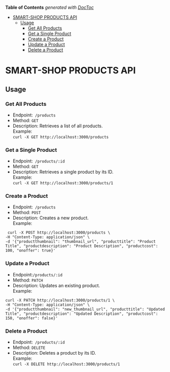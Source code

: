 <!-- START doctoc generated TOC please keep comment here to allow auto update -->
<!-- DON'T EDIT THIS SECTION, INSTEAD RE-RUN doctoc TO UPDATE -->
**Table of Contents**  *generated with [DocToc](https://github.com/thlorenz/doctoc)*

- [SMART-SHOP PRODUCTS API](#smart-shop-products-api)
  - [Usage](#usage)
    - [Get All Products](#get-all-products)
    - [Get a Single Product](#get-a-single-product)
    - [Create a Product](#create-a-product)
    - [Update a Product](#update-a-product)
    - [Delete a Product](#delete-a-product)

<!-- END doctoc generated TOC please keep comment here to allow auto update -->

# SMART-SHOP PRODUCTS API
## Usage
### Get All Products  
* Endpoint:``` /products```  
* Method: ```GET```  
* Description: Retrieves a list of all products.  
Example:   
```curl -X GET http://localhost:3000/products```

### Get a Single Product  
* Endpoint:``` /products/:id```  
* Method: ```GET```  
* Description: Retrieves a single product by its ID.  
Example:  
```curl -X GET http://localhost:3000/products/1```

### Create a Product
* Endpoint:``` /products```
* Method: ```POST```  
* Description: Creates a new product.  
Example:
```  
 curl -X POST http://localhost:3000/products \
-H "Content-Type: application/json" \
-d '{"productthumbnail": "thumbnail_url", "producttitle": "Product Title", "productdescription": "Product Description", "productcost": 100, "onoffer": true}' 
```

### Update a Product
* Endpoint:```/products/:id```   
* Method: ```PATCH```  
* Description: Updates an existing product.  
Example:  
```
curl -X PATCH http://localhost:3000/products/1 \
-H "Content-Type: application/json" \
-d '{"productthumbnail": "new_thumbnail_url", "producttitle": "Updated Title", "productdescription": "Updated Description", "productcost": 150, "onoffer": false}'
```

### Delete a Product
* Endpoint:``` /products/:id```  
* Method: ```DELETE```  
* Description: Deletes a product by its ID.  
Example:  
```curl -X DELETE http://localhost:3000/products/1```